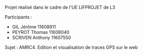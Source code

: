 Projet réalisé dans le cadre de l'UE LIFPROJET de L3

Participants :
- GIL Jérôme 11608911
- PEYROT Thomas 11608040
- SCRIVEN Anthony 11607550

Sujet : AMRC4. Edition et visualisation de traces GPS sur le web